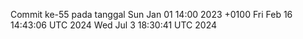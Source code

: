 Commit ke-55 pada tanggal Sun Jan 01 14:00 2023 +0100
Fri Feb 16 14:43:06 UTC 2024
Wed Jul  3 18:30:41 UTC 2024
